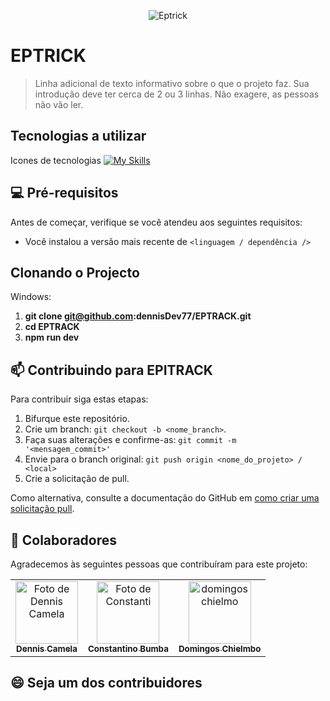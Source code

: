 
<!-- Imagem da home do projeto -->
<p align="center">
  <img src="../.github/example.png" alt="Eptrick">
</p>

# EPTRICK
> Linha adicional de texto informativo sobre o que o projeto faz. Sua introdução deve ter cerca de 2 ou 3 linhas. Não exagere, as pessoas não vão ler.

## Tecnologias a utilizar
Icones de tecnologias 
[![My Skills](https://skillicons.dev/icons?i=ts,node,express,sequelize,vite,react,tailwind)](https://skillicons.dev)

## 💻 Pré-requisitos
Antes de começar, verifique se você atendeu aos seguintes requisitos:

- Você instalou a versão mais recente de `<linguagem / dependência />`

## Clonando o Projecto
Windows:
1. **git clone git@github.com:dennisDev77/EPTRACK.git**
2. **cd EPTRACK**
3. **npm run dev**

## 📫 Contribuindo para EPITRACK

Para contribuir siga estas etapas:

1. Bifurque este repositório.
2. Crie um branch: `git checkout -b <nome_branch>`.
3. Faça suas alterações e confirme-as: `git commit -m '<mensagem_commit>'`
4. Envie para o branch original: `git push origin <nome_do_projeto> / <local>`
5. Crie a solicitação de pull.

Como alternativa, consulte a documentação do GitHub em [como criar uma solicitação pull](https://help.github.com/en/github/collaborating-with-issues-and-pull-requests/creating-a-pull-request).

## 🤝 Colaboradores
Agradecemos às seguintes pessoas que contribuíram para este projeto:

<table>
  <tr>
    <td align="center">
      <a href="#" title="dinis camela">
        <img src="https://avatars.githubusercontent.com/u/123247070?v=4" width="100px;" alt="Foto de Dennis Camela"/><br>
        <sub>
          <b>Dennis Camela</b>
        </sub>
      </a>
    </td>
    <td align="center">
      <a href="#" title="Constantino Bumba">
        <img src="https://avatars.githubusercontent.com/u/171385425?v=4" width="100px;" alt="Foto de Constanti"/><br>
        <sub>
          <b>Constantino Bumba</b>
        </sub>
      </a>
    </td>
    <td align="center">
      <a href="#" title="Domingos Chelembo">
        <img src="https://miro.medium.com/max/360/0*1SkS3mSorArvY9kS.jpg" width="100px;" alt="domingos chielmo"/><br>
        <sub>
          <b>Domingos Chielmbo</b>
        </sub>
      </a>
    </td>
  </tr>
</table>

## 😄 Seja um dos contribuidores
